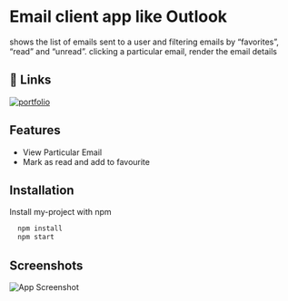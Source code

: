 # Email client app like Outlook

shows the list of emails sent to a user and filtering emails by “favorites”, “read” and “unread”. clicking a particular email, render the email details

## 🔗 Links

[![portfolio](https://img.shields.io/badge/live-000?style=for-the-badge&logoColor=white)](https://email-manage-34.netlify.app/)

## Features

- View Particular Email
- Mark as read and add to favourite

## Installation

Install my-project with npm

```bash
  npm install
  npm start
```

## Screenshots

![App Screenshot](https://res.cloudinary.com/dngrtoqfe/image/upload/v1697991226/website/empptayangxm6udqanrg.png)

